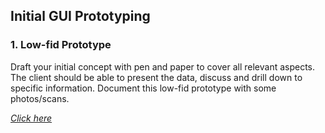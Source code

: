 ## Initial GUI Prototyping

### 1. Low-fid Prototype

Draft your initial concept with pen and paper to cover all relevant aspects. The client should be able to present the data, discuss and drill down to specific information. Document this low-fid prototype with some photos/scans.


[*Click here*](assets/DokuGuiLow.pdf)
